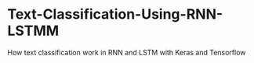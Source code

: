 # Text-Classification-Using-RNN-LSTMM
How text classification work in RNN and LSTM with Keras and Tensorflow
